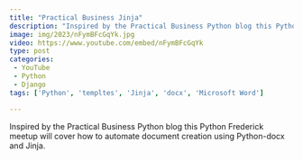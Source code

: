 ```yaml
---
title: "Practical Business Jinja"
description: "Inspired by the Practical Business Python blog this Python Frederick meetup will cover how to automate document creation using Python-docx and Jinja."
image: img/2023/nFymBFcGqYk.jpg
video: https://www.youtube.com/embed/nFymBFcGqYk
type: post
categories:
 - YouTube
 - Python
 - Django
tags: ['Python', 'templtes', 'Jinja', 'docx', 'Microsoft Word']

---
```


Inspired by the Practical Business Python blog this Python Frederick meetup will cover how to automate document creation using Python-docx and Jinja.
